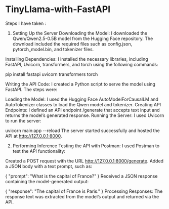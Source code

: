 # TinyLlama-with-FastAPI

Steps I have taken : 

1. Setting Up the Server
Downloading the Model:
I downloaded the Qwen/Qwen2.5-0.5B model from the Hugging Face repository. The download included the required files such as config.json, pytorch_model.bin, and tokenizer files.

Installing Dependencies:
I installed the necessary libraries, including FastAPI, Uvicorn, transformers, and torch using the following commands:


pip install fastapi uvicorn transformers torch

Writing the API Code:
I created a Python script to serve the model using FastAPI. The steps were:

Loading the Model: I used the Hugging Face AutoModelForCausalLM and AutoTokenizer classes to load the Qwen model and tokenizer.
Creating API Endpoints: I defined an API endpoint /generate that accepts text input and returns the model’s generated response.
Running the Server:
I used Uvicorn to run the server:

uvicorn main:app --reload
The server started successfully and hosted the API at http://127.0.0.1:8000.

2. Performing Inference
Testing the API with Postman:
I used Postman to test the API functionality:

Created a POST request with the URL http://127.0.0.1:8000/generate.
Added a JSON body with a text prompt, such as:

{
  "prompt": "What is the capital of France?"
}
Received a JSON response containing the model-generated output:

{
  "response": "The capital of France is Paris."
}
Processing Responses:
The response text was extracted from the model’s output and returned via the API.
